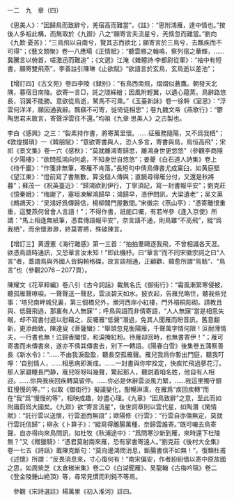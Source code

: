 一二　九　章（四）

《思美人》：“因歸鳥而致辭兮，羌宿高而難當”，《註》：“思附鴻雁，達中情也。”按後人多祖此構，而無取於《九辯》八之“願寄言夫流星兮，羌倐忽而難當。”劉向《九歎·憂苦》：“三鳥飛以自南兮，覽其志而欲北；願寄言於三鳥兮，去飄疾而不可得”；《藝文類聚》卷一八應瑒《正情賦》：“聽雲鴈之翰鳴，察列宿之華輝，……冀騰言以俯首，嗟激迅而難追”；《文選》江淹《雜體詩·李都尉從軍》：“袖中有短書，願寄雙飛燕”，李善註引陳琳《止欲賦》“欲語言於玄鳥，玄鳥逝以差池”；

【增訂四】《古文苑》卷四李陵《録别》：“有鳥西南飛，熠熠似蒼鷹。朝發天北隅，暮宿日南陵。欲寄一言□，託之牋綵繒；因風附輕翼，以遺心藴蒸。鳥辭路悠長，羽翼不能勝。意欲從鳥逝，駑馬不可乘。”《玉臺新詠》卷一徐幹《室思》：“浮雲何洋洋，願因通我辭。飄颻不可寄，徙倚徒相思”；卷九魏文帝《燕歌行》：“鬱陶思君未敢言，寄聲浮雲往不還。”均祖《九章·思美人》之古製也。

李白《感興》之三：“裂素持作書，將寄萬里懷。……征雁務隨陽，又不爲我栖”；《敦煌掇瑣》一《韓朋賦》：“意欲寄書與人，恐人多言，寄書與鳥，鳥恒高飛”；宋祁《景文集》卷一六《感秋》：“莫就離鴻寄歸思，離鴻身世更悠悠”（參觀李商隱《夕陽樓》：“欲問孤鴻向何處，不知身世自悠悠”；姜夔《白石道人詩集》卷上《待千巖》：“作箋非無筆，寒雁不肯落。”長短句中倩鳥傳書尤成窠臼，如黄庭堅《望江東》：“燈前寫了書無數，算没個人傳與；直饒尋得雁分付，又還是秋將暮”；蘇茂一《祝英臺近》：“歸鴻欲到伊行，丁寧須記，寫一封書報平安”；劉克莊《憶秦娥》：“梅謝了，塞垣凍解鴻歸早；鴻歸早，憑伊問訊，大梁遺老”；吴文英《鷓鴣天》：“吴鴻好爲傳歸信，楊柳閶門屋數間。”宋徽宗《燕山亭》：“憑寄離恨重重，這雙燕何曾會人言語！”；不得作書，祇能口囑，有若岑參《逢入京使》所謂：“馬上相逢無紙筆，憑君傳語報平安”，奈言語不通，則鳥雖“不高飛”，縱“爲我栖”，而余懷渺渺，終莫寄將，殊破陳言。

【增訂三】黄遵憲《海行雜感》第一三首：“拍拍羣鷗逐我飛，不曾相識各天涯。欲憑鳥語時通訊，又恐華言汝未知！”即此機杼。曰“華言”而不同宋徽宗詞之曰“人言”者，蓋謂鳥與外國人皆鈎輈格磔，故言語相通，正顧歡、韓愈所謂“鳥聒”、“鳥言”也（參觀2076－2077頁）。

陳耀文《花草粹編》卷八引《古今詞話》載無名氏《御街行》：“霜風漸緊寒侵被，聽孤雁聲嘹唳。一聲聲送一聲悲，雲淡碧天如水。披衣起，告雁兒略住，聽我些兒事：‘塔兒南畔城兒裏，第三個橋兒外，瀕河西岸小紅樓，門外梧桐彫砌。請教且與、低聲飛過，那裏有人人無寐’”；呼鳥與語而非倩寄語，“人人無寐”當是相思失眠，却不寫書付遞以慰藉之，反囑雁“低聲”潛過，免其人聞雁而盼音訊，舊意翻新，更添曲致。陳達叟《菩薩蠻》：“舉頭忽見衡陽雁，千聲萬字情何限！叵耐薄情夫，一行書也無！泣歸香閣恨，和淚掩紅粉。待雁却回時，也無書寄伊！”；雁可寄書而未傳書來，遂亦不倩其傳書去，别下一轉語。《陽春白雪》後集卷五蒲察善長《新水令》：“……不由我淚盈盈，聽長空孤雁聲。雁兒我爲你暫出門庭，聽我叮嚀：‘自别情人，……相思病即漸成。……一封書與你牢拴定，快疾忙飛過蓼花汀。那人家寢睡長門静，雁兒呀呀叫幾聲，驚起那人，聽説着咱名姓，他自有人相迎。……你與我疾回疾轉莫留停。……你必是休辭雲淡風力緊，……我這里獨守銀釭慢慢的等。’”；似取《御街行》擬議變化，酣暢淋漓，在雁爲“疾回疾轉”而在“我”爲“慢慢的等”，相映成趣，妙盡心理。《九章》“因鳥致辭”之意，至此而如附庸蔚爲大國矣。《九辯》欲“寄言流星”，後世詞章則以雲代星，如陶潛《閑情賦》：“託行雲以送懷，行雲逝而無語”；歐陽修《行雲》：“行雲自亦傷無定，莫就行雲託信歸”；柳永《卜算子》：“縱寫得離腸萬種，奈歸雲誰寄。”既可囑去鳥寄聲，自亦得向來鳥問訊，如杜牧《秋浦途中》：“爲問寒沙新到雁，來時還下杜陵無？”又《贈獵騎》：“憑君莫射南來雁，恐有家書寄遠人。”劉克莊《後村大全集》卷一七五《詩話》載陳克斷句：“莫向邊鴻問消息，斷腸書信不如無！”，復類杜甫《述懷》所謂：“反畏消息來，寸心復何有！”南宋偏安，作者紛紛借以寄中原故國之思，如周紫芝《太倉稊米集》卷二○《白湖聞雁》、吴龍翰《古梅吟稿》卷二《登金陵鍾山絶頂》等，尋常見慣而利鈍不等焉。











　參觀《宋詩選註》楊萬里《初入淮河》註四。